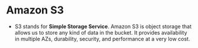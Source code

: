 # Amazon S3
- S3 stands for **Simple Storage Service**. Amazon S3 is object storage that allows us to store any kind of data in the bucket.
It provides availability in multiple AZs, durability, security, and performance at a very low cost.
